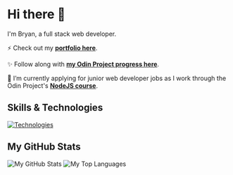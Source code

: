 # Hi there 👋

I'm Bryan, a full stack web developer.

⚡ Check out my **[portfolio here](https://www.bmilcs.com)**.

✨ Follow along with [**my Odin Project progress here**](https://github.com/bmilcs/op).

🔭 I’m currently applying for junior web developer jobs as I work through the Odin Project's [**NodeJS course**](https://www.theodinproject.com/paths/full-stack-javascript/courses/nodejs).

## Skills & Technologies

[![Technologies](https://skillicons.dev/icons?i=html,css,javascript,typescript,react,redux,sass,nodejs,express,webpack,babel,jest,git,vscode,vim,figma,firebase&perline=20)](https://skillicons.dev)

## My GitHub Stats

![My GitHub Stats](https://github-readme-stats.vercel.app/api?username=bmilcs)
![My Top Languages](https://github-readme-stats.vercel.app/api/top-langs/?username=bmilcs)

<!--
**bmilcs/bmilcs** is a ✨ _special_ ✨ repository because its `README.md` (this file) appears on your GitHub profile.

Here are some ideas to get you started:

- 👯 I’m looking to collaborate on ...
- 🤔 I’m looking for help with ...
- 💬 Ask me about ...
- 📫 How to reach me: ...
- 😄 Pronouns: ...
- ⚡ Fun fact: ...
-->

